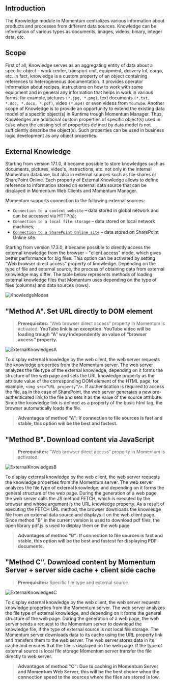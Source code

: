 ## Introduction

The Knowledge module in Momentum centralizes various information about products and processes from different data sources. Knowledge can be information of various types as documents, images, videos, binary, integer data, etc. 

## Scope 

First of all, Knowledge serves as an aggregating entity of data about a specific object – work center, transport unit, equipment, delivery lot, cargo, etc. In fact, knowledge is a custom property of an object containing references to heterogeneous documentation. It provides operator information about recipes, instructions on how to work with some equipment and in general any information that helps in work in various forms, for example, pictures `(*.jpg, *.png)`, text documents `(*.txt, *.doc, *.docx, *.pdf)`, video `(*.mp4)` or even videos from `YouTube`.
Another scope of Knowledge is to provide an opportunity to extend the existing data model of a specific object(s) in Runtime trough Momentum Manager. Thus, Knowledges are additional custom properties of specific object(s) used in case when the existing set of properties defined by data model is not sufficiently describe the object(s). Such properties can be used in business logic development as any object properties. 

## External Knowledge 

Starting from version 17.1.0, it became possible to store knowledges such as documents, pictures, video's, instructions, etc. not only in the internal Momentum database, but also in external sources such as file shares or SharePoint Online. Each property of External Knowledge allows to define reference to information stored on external data source that can be displayed in Momentum Web Clients and Momentum Manager.

Momentum supports connection to the following external sources:
- `Connection to a content website` – data stored in global network and can be accessed via HTTP(s);
- `Connection to a local file storage` – data stored on local network machines;
- [`Connection to a SharePoint Online site`](https://dev.azure.com/brighteye-documentation/Developers%20documentation/_wiki/wikis/Articles/82/SharePoint-online-configuration?anchor=**1.-overview-of-steps-to-perform**) – data stored on SharePoint Online site.

Starting from version 17.3.0, it became possible to directly access the external knowledge from the browser – "client access" mode, which gives better performance for big files. This option can be activated by setting “Web browser direct access” property of knowledge. 
Depending on the type of file and external source, the process of obtaining data from external knowledge may differ. The table below represents methods of loading external knowledge files that Momentum uses depending on the type of files (columns) and data sources (rows).

![KnowledgeModes](https://github.com/brighteye-diagrams/Test/blob/main/KnowledgeModesPIC.png)

## "Method A". Set URL directly to DOM element

> **Prerequisites:**
“Web browser direct access” property in Momentum is activated. **YouTube link is an exception. YouTube video will be loading trough “A” way independently on value of “browser access” property.**

![ExternalKnowledgesA](https://github.com/brighteye-diagrams/Test/blob/main/ExternalKnowledgesA.svg)

To display external knowledge by the web client, the web server requests the knowledge properties from the Momentum server. The web server analyzes the file type of the external knowledge, depending on it forms the structure of the web page and sets the URL knowledge property as the attribute value of the corresponding DOM element of the HTML page, for example, `<img src=”URL property”/>`. If authentication is required to access the file, as in the case of SharePoint, the web server generates a new pre-authenticated link to the file and sets it as the value of the source attribute. Since the knowledge link is defined as a property of the basic html tag, the browser automatically loads the file.

> **Advantages of method "A":
If connection to file sources is fast and stable, this option will be the best and fastest.**

## "Method B". Download content via JavaScript

> **Prerequisites:**
“Web browser direct access” property in Momentum is activated. 

![ExternalKnowledgesB](https://github.com/brighteye-diagrams/Test/blob/main/ExternalKnowledgesB.svg)

To display external knowledge by the web client, the web server requests the knowledge properties from the Momentum server. The web server analyzes the file type of external knowledge, and depending on it forms the general structure of the web page. During the generation of a web page, the web server calls the JS method FETCH, which is executed by the browser and whose argument is the URL knowledge property. As a result of executing the FETCH URL method, the browser downloads the knowledge file from an external data source and displays it on the web client page.
Since method "B" in the current version is used to download pdf files, the open library pdf.js is used to display them on the web page.

> **Advantages of method "B":
If connection to file sources is fast and stable, this option will be the best and fastest for displaying PDF documents.**

## "Method C". Download content by Momentum Server + server side cache + client side cache

> **Prerequisites:**
Specific file type and external source.

![ExternalKnowledgesC](https://github.com/brighteye-diagrams/Test/blob/main/ExternalKnowledgesC.svg)

To display external knowledge by the web client, the web server requests knowledge properties from the Momentum server. The web server analyzes the file type of external knowledge, and depending on it forms the general structure of the web page. During the generation of a web page, the web server sends a request to the Momentum server to download the knowledge file, if the type of external source is not local file storage. The Momentum server downloads data to its cache using the URL property link and transfers them to the web server. The web server stores data in its cache and ensures that the file is displayed on the web page. If the type of external source is local file storage Momentum server transfer the file directly to web server.

> **Advantages of method "C":
Due to caching in Momentum Server and Momentum Web Server, this will be the best choice when the connection speed to the sources where the files are stored is low.**


